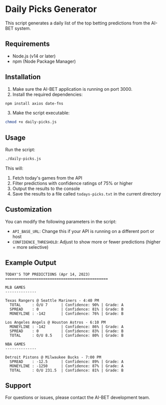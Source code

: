 # Daily Picks Generator

This script generates a daily list of the top betting predictions from the AI-BET system.

## Requirements

- Node.js (v14 or later)
- npm (Node Package Manager)

## Installation

1. Make sure the AI-BET application is running on port 3000.
2. Install the required dependencies:

```bash
npm install axios date-fns
```

3. Make the script executable:

```bash
chmod +x daily-picks.js
```

## Usage

Run the script:

```bash
./daily-picks.js
```

This will:
1. Fetch today's games from the API
2. Filter predictions with confidence ratings of 75% or higher
3. Output the results to the console
4. Save the results to a file called `todays-picks.txt` in the current directory

## Customization

You can modify the following parameters in the script:

- `API_BASE_URL`: Change this if your API is running on a different port or host
- `CONFIDENCE_THRESHOLD`: Adjust to show more or fewer predictions (higher = more selective)

## Example Output

```
TODAY'S TOP PREDICTIONS (Apr 14, 2023)
==============================================

MLB GAMES
--------------

Texas Rangers @ Seattle Mariners - 4:40 PM
  TOTAL     : O/U 7      | Confidence: 90% | Grade: A
  SPREAD    : 0          | Confidence: 81% | Grade: B
  MONEYLINE : -142       | Confidence: 76% | Grade: B

Los Angeles Angels @ Houston Astros - 6:10 PM
  MONEYLINE : -142       | Confidence: 86% | Grade: A
  SPREAD    : 0          | Confidence: 83% | Grade: B
  TOTAL     : O/U 8.5    | Confidence: 80% | Grade: B

NBA GAMES
--------------

Detroit Pistons @ Milwaukee Bucks - 7:00 PM
  SPREAD    : -12.5      | Confidence: 89% | Grade: A
  MONEYLINE : -1250      | Confidence: 87% | Grade: A
  TOTAL     : O/U 231.5  | Confidence: 81% | Grade: B
```

## Support

For questions or issues, please contact the AI-BET development team. 